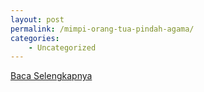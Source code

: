 ```yaml
---
layout: post
permalink: /mimpi-orang-tua-pindah-agama/
categories:
    - Uncategorized
---
```


[Baca Selengkapnya](/08)